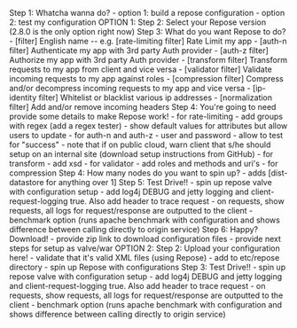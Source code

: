Step 1: Whatcha wanna do? 
	- option 1: build a repose configuration
	- option 2: test my configuration
OPTION 1:
	Step 2: Select your Repose version (2.8.0 is the only option right now)
	Step 3: What do you want Repose to do?
		- [filter] English name -- e.g. [rate-limiting filter] Rate Limit my app
		- [auth-n filter] Authenticate my app with 3rd party Auth provider
		- [auth-z filter] Authorize my app with 3rd party Auth provider
		- [transform filter] Transform requests to my app from client and vice versa
		- [validator filter] Validate incoming requests to my app against roles
		- [compression filter] Compress and/or decompress incoming requests to my app and vice versa
		- [ip-identity filter] Whitelist or blacklist various ip addresses
		- [normalization filter] Add and/or remove incoming headers
	Step 4: You're going to need provide some details to make Repose work!
		- for rate-limiting
			- add groups with regex (add a regex tester)
			- show default values for attributes but allow users to update
		- for auth-n and auth-z
			- user and password
			- allow to test for "success" - note that if on public cloud, warn client that s/he should setup on an internal site (download setup instructions from GitHub)
		- for transform
			- add xsd
		- for validator
			- add roles and methods and uri's
		- for compression
	Step 4: How many nodes do you want to spin up?
		- adds [dist-datastore for anything over 1]
	Step 5: Test Drive!!
		- spin up repose valve with configuration setup - add log4j DEBUG and jetty logging and client-request-logging true.  Also add header to trace request
		- on requests, show requests, all logs for request/response are outputted to the client
		- benchmark option (runs apache benchmark with configuration and shows difference between calling directly to origin service)
	Step 6: Happy?  Download!
		- provide zip link to download configuration files
		- provide next steps for setup as valve/war
OPTION 2:
	Step 2: Upload your configuration here!
		- validate that it's valid XML files (using Repose)
		- add to etc/repose directory
		- spin up Repose with configurations
	Step 3: Test Drive!!
		- spin up repose valve with configuration setup - add log4j DEBUG and jetty logging and client-request-logging true.  Also add header to trace request
		- on requests, show requests, all logs for request/response are outputted to the client
		- benchmark option (runs apache benchmark with configuration and shows difference between calling directly to origin service)	
